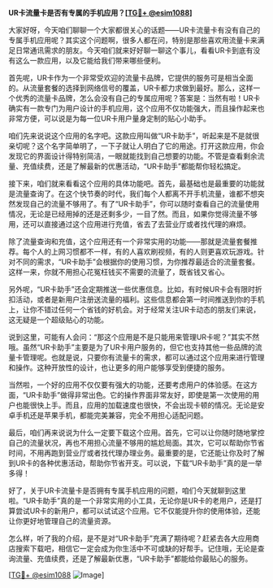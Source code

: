 **UR卡流量卡是否有专属的手机应用？[[TG💪+ @esim1088](https://t.me/s/esim1088)]**

大家好呀，今天咱们聊聊一个大家都很关心的话题——UR卡流量卡有没有自己的专属手机应用呢？其实这个问题啊，很多人都在问，特别是那些喜欢用流量卡来满足日常通讯需求的朋友。今天咱们就来好好聊一聊这个事儿，看看UR卡到底有没有这么一款应用，以及它能给我们带来哪些便利。

首先呢，UR卡作为一个非常受欢迎的流量卡品牌，它提供的服务可是相当全面的。从流量套餐的选择到网络信号的覆盖，UR卡都力求做到最好。那么，这样一个优秀的流量卡品牌，怎么会没有自己的专属应用呢？答案是：当然有啦！UR卡确实有一款专门为用户设计的手机应用，这个应用不仅功能强大，而且操作起来也非常方便，可以说是为每一位UR卡用户量身定制的贴心小助手。

咱们先来说说这个应用的名字吧。这款应用叫做“UR卡助手”，听起来是不是就很亲切呢？这个名字简单明了，一下子就让人明白了它的用途。打开这款应用，你会发现它的界面设计得特别简洁，一眼就能找到自己想要的功能。不管是查看剩余流量、充值续费，还是了解最新的优惠活动，“UR卡助手”都能帮你轻松搞定。

接下来，咱们就来看看这个应用的具体功能吧。首先，最基础也是最重要的功能就是流量查询了。在这个快节奏的时代，我们每个人都离不开手机流量，谁都不想突然发现自己的流量不够用了。有了“UR卡助手”，你可以随时查看自己的流量使用情况，无论是已经用掉的还是还剩多少，一目了然。而且，如果你觉得流量不够用，还可以直接通过这个应用进行充值，省去了去营业厅或者找代理的麻烦。

除了流量查询和充值，这个应用还有一个非常实用的功能——那就是流量套餐推荐。每个人的上网习惯都不一样，有的人喜欢刷视频，有的人则更喜欢玩游戏。针对不同的需求，“UR卡助手”会根据你的使用习惯，为你推荐最适合的流量套餐。这样一来，你就不用担心花冤枉钱买不需要的流量了，既省钱又省心。

另外呢，“UR卡助手”还会定期推送一些优惠信息。比如，有时候UR卡会有限时折扣活动，或者是新用户注册送流量的福利。这些信息都会第一时间推送到你的手机上，让你不错过任何一个省钱的好机会。对于经常关注UR卡动态的朋友们来说，这无疑是一个超级贴心的功能。

说到这里，可能有人会问：“那这个应用是不是只能用来管理UR卡呢？”其实不然哦。虽然“UR卡助手”主要是为了UR卡用户服务的，但它也支持其他一些品牌的流量卡管理呢。也就是说，只要你有流量卡的需求，都可以通过这个应用来进行管理和操作。这种开放性的设计，也让更多的用户能够享受到便捷的服务。

当然啦，一个好的应用不仅仅要有强大的功能，还要考虑用户的体验感。在这方面，“UR卡助手”做得非常出色。它的操作界面非常友好，即使是第一次使用的用户也能很快上手。而且，应用的加载速度也很快，不会出现卡顿的情况。无论是安卓手机还是苹果手机，都能完美兼容，完全不用担心适配问题。

最后，咱们再来说说为什么一定要下载这个应用。首先，它可以让你随时随地掌控自己的流量状况，再也不用担心流量不够用的尴尬局面。其次，它可以帮助你节省时间，不用再跑到营业厅或者找代理办理业务。最重要的是，它还能让你及时了解到UR卡的各种优惠活动，帮助你节省开支。可以说，下载“UR卡助手”真的是一举多得！

好了，关于UR卡流量卡是否拥有专属手机应用的问题，咱们今天就聊到这里啦。“UR卡助手”真的是一个非常实用的小工具，无论你是UR卡的老用户，还是打算尝试UR卡的新用户，都可以试试这个应用。它不仅能提升你的使用体验，还能让你更好地管理自己的流量资源。

怎么样，听了我的介绍，是不是对“UR卡助手”充满了期待呢？赶紧去各大应用商店搜索下载吧，相信它一定会成为你生活中不可或缺的好帮手。记住哦，无论是查询流量、充值续费，还是了解最新优惠，“UR卡助手”都能给你最贴心的服务。

[[TG💪+ @esim1088](https://t.me/s/esim1088) ![Image](https://i.postimg.cc/4NQfJmqS/Snipaste-2025-05-13-00-14-12.png)]